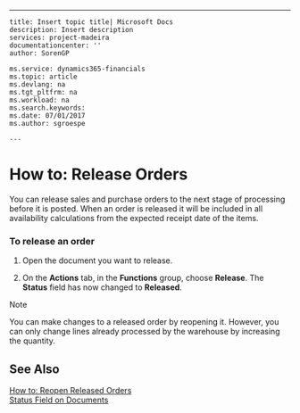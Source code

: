 ---
    title: Insert topic title| Microsoft Docs
    description: Insert description
    services: project-madeira
    documentationcenter: ''
    author: SorenGP

    ms.service: dynamics365-financials
    ms.topic: article
    ms.devlang: na
    ms.tgt_pltfrm: na
    ms.workload: na
    ms.search.keywords:
    ms.date: 07/01/2017
    ms.author: sgroespe

    ---
# How to: Release Orders
You can release sales and purchase orders to the next stage of processing before it is posted. When an order is released it will be included in all availability calculations from the expected receipt date of the items.  
  
### To release an order  
  
1.  Open the document you want to release.  
  
2.  On the **Actions** tab, in the **Functions** group, choose **Release**. The **Status** field has now changed to **Released**.  
  
> [!NOTE]  
>  You can make changes to a released order by reopening it. However, you can only change lines already processed by the warehouse by increasing the quantity.  
  
## See Also  
 [How to: Reopen Released Orders](../DesignAndEngineering/how-to-reopen-released-orders.md)   
 [Status Field on Documents](../DesignAndEngineering/status-field-on-documents.md)